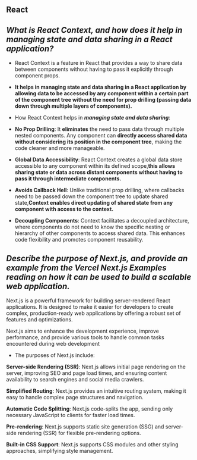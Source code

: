 ## React 

## **_What is React Context, and how does it help in managing state and data sharing in a React application?_**

- React Context is a feature in React that provides a way to share data between components without having to pass it explicitly through component props.

-  **It helps in managing state and data sharing in a React application by allowing data to be accessed by any component within a certain part of the component tree without the need for prop drilling (passing data down through multiple layers of components).**

- How React Context helps in **_managing state and data sharing_**:

- **No Prop Drilling**: It **eliminates** the need to pass data through multiple nested components. Any component can **directly access shared data without considering its position in the component tree**, making the code cleaner and more manageable.

- **Global Data Accessibility**: React Context creates a global data store accessible to any component within its defined scope,**this allows sharing state or data across distant components without having to pass it through intermediate components.**

- **Avoids Callback Hell**: Unlike traditional prop drilling, where callbacks need to be passed down the component tree to update shared state,**Context enables direct updating of shared state from any component with access to the context.**

- **Decoupling Components**: Context facilitates a decoupled architecture, where components do not need to know the specific nesting or hierarchy of other components to access shared data. This enhances code flexibility and promotes component reusability.

## **_Describe the purpose of Next.js, and provide an example from the Vercel Next.js Examples reading on how it can be used to build a scalable web application._**

Next.js is a powerful framework for building server-rendered React applications. It is designed to make it easier for developers to create complex, production-ready web applications by offering a robust set of features and optimizations.

Next.js aims to enhance the development experience, improve performance, and provide various tools to handle common tasks encountered during web development

- The purposes of Next.js include:

**Server-side Rendering (SSR)**: Next.js allows initial page rendering on the server, improving SEO and page load times, and ensuring content availability to search engines and social media crawlers.

**Simplified Routing**: Next.js provides an intuitive routing system, making it easy to handle complex page structures and navigation.

**Automatic Code Splitting**: Next.js code-splits the app, sending only necessary JavaScript to clients for faster load times.

**Pre-rendering**: Next.js supports static site generation (SSG) and server-side rendering (SSR) for flexible pre-rendering options.

**Built-in CSS Support**: Next.js supports CSS modules and other styling approaches, simplifying style management.


